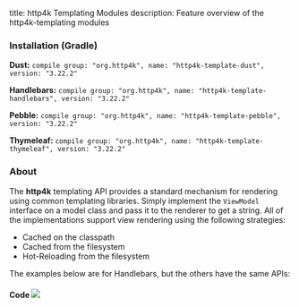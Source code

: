 title: http4k Templating Modules
description: Feature overview of the http4k-templating modules

### Installation (Gradle)
**Dust:** ```compile group: "org.http4k", name: "http4k-template-dust", version: "3.22.2"```

**Handlebars:** ```compile group: "org.http4k", name: "http4k-template-handlebars", version: "3.22.2"```

**Pebble:** ```compile group: "org.http4k", name: "http4k-template-pebble", version: "3.22.2"```

**Thymeleaf:** ```compile group: "org.http4k", name: "http4k-template-thymeleaf", version: "3.22.2"```

### About
The **http4k** templating API provides a standard mechanism for rendering using common templating libraries. Simply implement the `ViewModel` interface on a model class and pass it to the renderer to get a string. All of the implementations support view rendering using the following strategies:

* Cached on the classpath
* Cached from the filesystem
* Hot-Reloading from the filesystem

The examples below are for Handlebars, but the others have the same APIs:

#### Code  [<img class="octocat" src="/img/octocat-32.png"/>](https://github.com/http4k/http4k/blob/master/src/docs/guide/modules/templating/example.kt)

 <script src="https://gist-it.appspot.com/https://github.com/http4k/http4k/blob/master/src/docs/guide/modules/templating/example.kt"></script>
